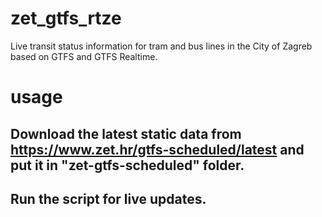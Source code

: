 # zet_gtfs_rtze
Live transit status information for tram and bus lines in the City of Zagreb based on GTFS and GTFS Realtime.
# usage
## Download the latest static data from https://www.zet.hr/gtfs-scheduled/latest and put it in "zet-gtfs-scheduled" folder.
## Run the script for live updates.